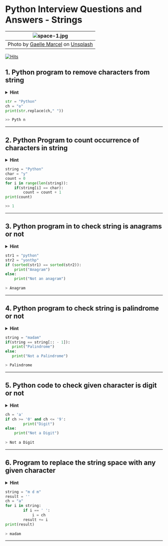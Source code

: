 # Python Interview Questions and Answers - Strings

| ![space-1.jpg](https://github.com/Tanu-N-Prabhu/Python/blob/56b9c2ffea9d34a5b1d1d2243257a2eeeb9494eb/Img/gaelle-marcel-vrkSVpOwchk-unsplash.jpg)| 
|:--:| 
| Photo by <a href="https://unsplash.com/@gaellemarcel?utm_content=creditCopyText&utm_medium=referral&utm_source=unsplash">Gaelle Marcel</a> on <a href="https://unsplash.com/photos/person-holding-balloons-vrkSVpOwchk?utm_content=creditCopyText&utm_medium=referral&utm_source=unsplash">Unsplash</a> |



[![Hits](https://hits.seeyoufarm.com/api/count/incr/badge.svg?url=https%3A%2F%2Fgithub.com%2FTanu-N-Prabhu%2FPython%2Fblob%2F17433a8641945535243f296c5409d86bdbd037c9%2FPython%2520Coding%2520Interview%2520Prep%2FPython_Interview_Questions_and_Answers_Strings.md&count_bg=%2379C83D&title_bg=%23555555&icon=&icon_color=%23E7E7E7&title=hits&edge_flat=false)](https://hits.seeyoufarm.com)

## 1. Python program to remove characters from string


<details><summary><b>Hint</b></summary>
<p>

> **Input** - Python
>
> **Input Character** - o
>
> **Output** - Pythn

</p>
</details>

```python
str = "Python"
ch = "o"
print(str.replace(ch," ")) 

>> Pyth n

```

---

## 2. Python Program to count occurrence of characters in string

<details><summary><b>Hint</b></summary>
<p>

> **Input** - Python
>
> **Input Character** - o
>
> **Output** - 1

</p>
</details>

```python
string = "Python"
char = "y"
count = 0
for i in range(len(string)):
    if(string[i] == char):
        count = count + 1
print(count)

>> 1

```
---

## 3. Python program in to check string is anagrams or not

<details><summary><b>Hint</b></summary>
<p>

> Input - Python
>
> Input Character - onypth
>
> Output - Anagrams
    
</p>
</details>

```python
str1 = "python"
str2 = "yonthp"
if (sorted(str1) == sorted(str2)):
    print("Anagram")
else:
    print("Not an anagram")
    
> Anagram

```

---

## 4. Python program to check string is palindrome or not

<details><summary><b>Hint</b></summary>
<p>

> Input - madam
>
> Output - Palindrome
    
</p>
</details>

```python
string = "madam"
if(string == string[:: - 1]):
   print("Palindrome")
else:
   print("Not a Palindrome") 

> Palindrome

```
---

## 5. Python code to check given character is digit or not

<details><summary><b>Hint</b></summary>
<p>

> Input - a
>
> Output - Not a Digit
    
</p>
</details>

```python
ch = 'a'
if ch >= '0' and ch <= '9': 
    	print("Digit")
else: 
    print("Not a Digit")
    
> Not a Digit


```
---

## 6. Program to replace the string space with any given character

<details><summary><b>Hint</b></summary>
<p>

> Input - m m
>    
> Input charcter - a
>
> Output - mam
    
</p>
</details>

```python
string = "m d m"
result = '' 
ch = "a"
for i in string:  
        if i == ' ':  
            i = ch   
        result += i  
print(result)
    
> madam

```

---

